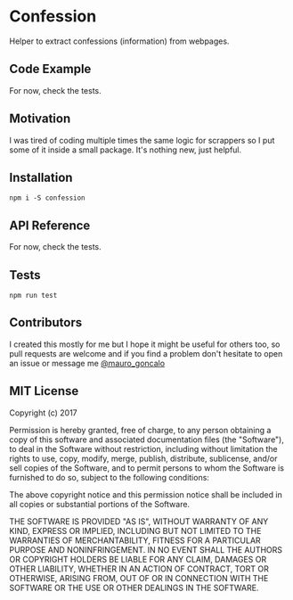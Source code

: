 # Confession

Helper to extract confessions (information) from webpages.

## Code Example

For now, check the tests.

## Motivation

I was tired of coding multiple times the same logic for scrappers so I put some of it inside a small package. It's nothing new, just helpful.

## Installation

```npm i -S confession```

## API Reference

For now, check the tests.

## Tests

```npm run test```

## Contributors

I created this mostly for me but I hope it might be useful for others too, so pull requests are welcome and if you find a problem don't hesitate to open an issue or message me [@mauro_goncalo](http://twitter.com/mauro_goncalo)

## MIT License

Copyright (c) 2017

Permission is hereby granted, free of charge, to any person obtaining a copy
of this software and associated documentation files (the "Software"), to deal
in the Software without restriction, including without limitation the rights
to use, copy, modify, merge, publish, distribute, sublicense, and/or sell
copies of the Software, and to permit persons to whom the Software is
furnished to do so, subject to the following conditions:

The above copyright notice and this permission notice shall be included in all
copies or substantial portions of the Software.

THE SOFTWARE IS PROVIDED "AS IS", WITHOUT WARRANTY OF ANY KIND, EXPRESS OR
IMPLIED, INCLUDING BUT NOT LIMITED TO THE WARRANTIES OF MERCHANTABILITY,
FITNESS FOR A PARTICULAR PURPOSE AND NONINFRINGEMENT. IN NO EVENT SHALL THE
AUTHORS OR COPYRIGHT HOLDERS BE LIABLE FOR ANY CLAIM, DAMAGES OR OTHER
LIABILITY, WHETHER IN AN ACTION OF CONTRACT, TORT OR OTHERWISE, ARISING FROM,
OUT OF OR IN CONNECTION WITH THE SOFTWARE OR THE USE OR OTHER DEALINGS IN THE
SOFTWARE.

